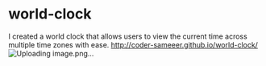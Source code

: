 # world-clock
I created a world clock that allows users to view the current time across multiple time zones  with ease. 
http://coder-sameeer.github.io/world-clock/
![Uploading image.png…]()
